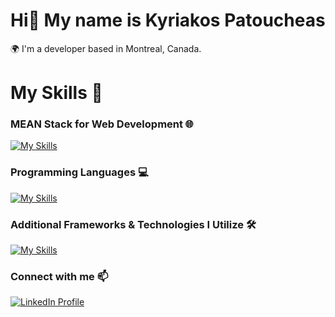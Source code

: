 # Hi👋 My name is Kyriakos Patoucheas

🌍 I'm a developer based in Montreal, Canada. 
<br/>

# My Skills 🚀

### MEAN Stack for Web Development 🌐
[![My Skills](https://skillicons.dev/icons?i=mongodb,express,angular,nodejs,html,css,js,ts&perline=4)](https://skillicons.dev)
<br/>

### Programming Languages 💻
[![My Skills](https://skillicons.dev/icons?i=py,java,cs,c)](https://skillicons.dev)
<br/>

### Additional Frameworks & Technologies I Utilize 🛠️
[![My Skills](https://skillicons.dev/icons?i=bootstrap,react,tailwind,graphql,dotnet,firebase,aws,mysql,arduino,raspberrypi,postman&perline=4)](https://skillicons.dev)
<br/>

### Connect with me 📫
<p>
  <a href="https://www.linkedin.com/in/kyriakos-patoucheas/" target="_blank">
    <img src="https://skillicons.dev/icons?i=linkedin" alt="LinkedIn Profile" />
  </a>
</p>
